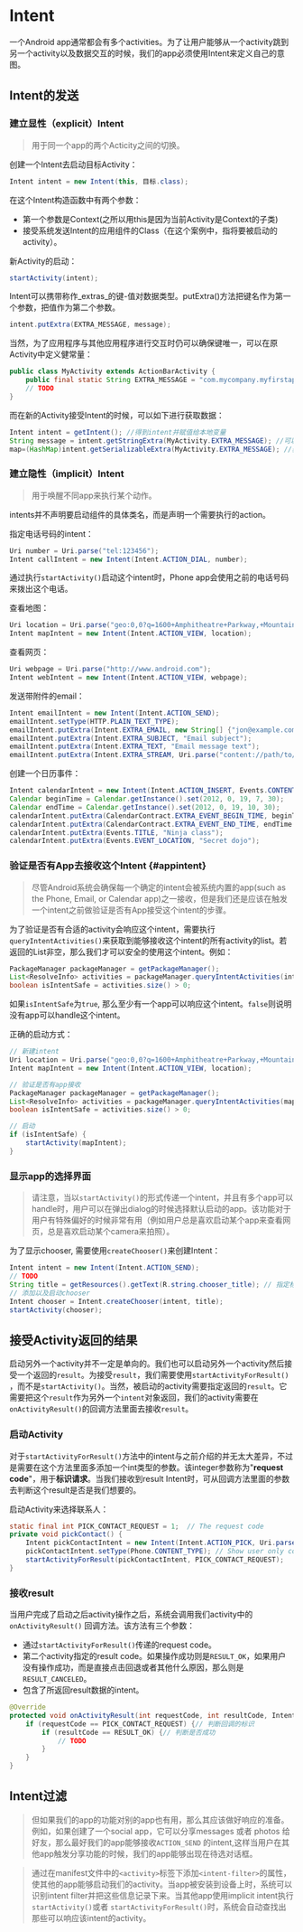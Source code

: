 # Intent

一个Android app通常都会有多个activities。为了让用户能够从一个activity跳到另一个activity以及数据交互的时候，我们的app必须使用Intent来定义自己的意图。

## Intent的发送

### 建立显性（explicit）Intent

> 用于同一个app的两个Acticity之间的切换。

创建一个Intent去启动目标Activity：

```java
Intent intent = new Intent(this, 目标.class);
```

在这个Intent构造函数中有两个参数：

* 第一个参数是Context\(之所以用this是因为当前Activity是Context的子类\)
* 接受系统发送Intent的应用组件的Class（在这个案例中，指将要被启动的activity）。

新Activity的启动：

```java
startActivity(intent);
```

Intent可以携带称作_extras_的键-值对数据类型。putExtra\(\)方法把键名作为第一个参数，把值作为第二个参数。

```java
intent.putExtra(EXTRA_MESSAGE, message);
```

当然，为了应用程序与其他应用程序进行交互时仍可以确保键唯一，可以在原Activity中定义健常量：

```java
public class MyActivity extends ActionBarActivity {
    public final static String EXTRA_MESSAGE = "com.mycompany.myfirstapp.MESSAGE";
    // TODO
}
```

而在新的Activity接受Intent的时候，可以如下进行获取数据：

```java
Intent intent = getIntent(); //得到intent并赋值给本地变量
String message = intent.getStringExtra(MyActivity.EXTRA_MESSAGE); //可以通过原Activity里的常量来获取键值
map=(HashMap)intent.getSerializableExtra(MyActivity.EXTRA_MESSAGE); //获取键值对
```

### 建立隐性（implicit）Intent

> 用于唤醒不同app来执行某个动作。

intents并不声明要启动组件的具体类名，而是声明一个需要执行的action。

指定电话号码的intent：

```java
Uri number = Uri.parse("tel:123456");
Intent callIntent = new Intent(Intent.ACTION_DIAL, number);
```

通过执行`startActivity()`启动这个intent时，Phone app会使用之前的电话号码来拨出这个电话。

查看地图：

```java
Uri location = Uri.parse("geo:0,0?q=1600+Amphitheatre+Parkway,+Mountain+View,+California");
Intent mapIntent = new Intent(Intent.ACTION_VIEW, location);
```

查看网页：

```java
Uri webpage = Uri.parse("http://www.android.com");
Intent webIntent = new Intent(Intent.ACTION_VIEW, webpage);
```

发送带附件的email：

```java
Intent emailIntent = new Intent(Intent.ACTION_SEND);
emailIntent.setType(HTTP.PLAIN_TEXT_TYPE);
emailIntent.putExtra(Intent.EXTRA_EMAIL, new String[] {"jon@example.com"}); // recipients
emailIntent.putExtra(Intent.EXTRA_SUBJECT, "Email subject");
emailIntent.putExtra(Intent.EXTRA_TEXT, "Email message text");
emailIntent.putExtra(Intent.EXTRA_STREAM, Uri.parse("content://path/to/email/attachment"));
```

创建一个日历事件：

```java
Intent calendarIntent = new Intent(Intent.ACTION_INSERT, Events.CONTENT_URI);
Calendar beginTime = Calendar.getInstance().set(2012, 0, 19, 7, 30);
Calendar endTime = Calendar.getInstance().set(2012, 0, 19, 10, 30);
calendarIntent.putExtra(CalendarContract.EXTRA_EVENT_BEGIN_TIME, beginTime.getTimeInMillis());
calendarIntent.putExtra(CalendarContract.EXTRA_EVENT_END_TIME, endTime.getTimeInMillis());
calendarIntent.putExtra(Events.TITLE, "Ninja class");
calendarIntent.putExtra(Events.EVENT_LOCATION, "Secret dojo");
```

### 验证是否有App去接收这个Intent {#appintent}

> 尽管Android系统会确保每一个确定的intent会被系统内置的app\(such as the Phone, Email, or Calendar app\)之一接收，但是我们还是应该在触发一个intent之前做验证是否有App接受这个intent的步骤。

为了验证是否有合适的activity会响应这个intent，需要执行`queryIntentActivities()`来获取到能够接收这个intent的所有activity的list。若返回的List非空，那么我们才可以安全的使用这个intent。例如：

```java
PackageManager packageManager = getPackageManager();
List<ResolveInfo> activities = packageManager.queryIntentActivities(intent, 0);
boolean isIntentSafe = activities.size() > 0;
```

如果`isIntentSafe`为`true`, 那么至少有一个app可以响应这个intent。`false`则说明没有app可以handle这个intent。

正确的启动方式：

```java
// 新建intent
Uri location = Uri.parse("geo:0,0?q=1600+Amphitheatre+Parkway,+Mountain+View,+California");
Intent mapIntent = new Intent(Intent.ACTION_VIEW, location);

// 验证是否有app接收
PackageManager packageManager = getPackageManager();
List<ResolveInfo> activities = packageManager.queryIntentActivities(mapIntent, 0);
boolean isIntentSafe = activities.size() > 0;

// 启动
if (isIntentSafe) {
    startActivity(mapIntent);
}
```

### 显示app的选择界面

> 请注意，当以`startActivity()`的形式传递一个intent，并且有多个app可以handle时，用户可以在弹出dialog的时候选择默认启动的app。该功能对于用户有特殊偏好的时候非常有用（例如用户总是喜欢启动某个app来查看网页，总是喜欢启动某个camera来拍照）。

为了显示chooser, 需要使用`createChooser()`来创建Intent：

```java
Intent intent = new Intent(Intent.ACTION_SEND);
// TODO
String title = getResources().getText(R.string.chooser_title); // 指定标题
// 添加以及启动chooser
Intent chooser = Intent.createChooser(intent, title);
startActivity(chooser);
```

## 接受Activity返回的结果

启动另外一个activity并不一定是单向的。我们也可以启动另外一个activity然后接受一个返回的`result`。为接受`result`，我们需要使用`startActivityForResult()` ，而不是`startActivity()`。当然，被启动的activity需要指定返回的`result`。它需要把这个`result`作为另外一个`intent`对象返回，我们的activity需要在`onActivityResult()`的回调方法里面去接收`result`。

### 启动Activity

对于`startActivityForResult()`方法中的intent与之前介绍的并无太大差异，不过是需要在这个方法里面多添加一个int类型的参数。该integer参数称为"**request code**"，用于**标识请求**。当我们接收到result Intent时，可从回调方法里面的参数去判断这个result是否是我们想要的。

启动Activity来选择联系人：

```java
static final int PICK_CONTACT_REQUEST = 1;  // The request code
private void pickContact() {
    Intent pickContactIntent = new Intent(Intent.ACTION_PICK, Uri.parse("content://contacts"));
    pickContactIntent.setType(Phone.CONTENT_TYPE); // Show user only contacts w/ phone numbers
    startActivityForResult(pickContactIntent, PICK_CONTACT_REQUEST);
}
```

### 接收result

当用户完成了启动之后activity操作之后，系统会调用我们activity中的`onActivityResult()` 回调方法。该方法有三个参数：

* 通过`startActivityForResult()`传递的request code。
* 第二个activity指定的result code。如果操作成功则是`RESULT_OK`，如果用户没有操作成功，而是直接点击回退或者其他什么原因，那么则是`RESULT_CANCELED`。
* 包含了所返回result数据的intent。

```java
@Override
protected void onActivityResult(int requestCode, int resultCode, Intent data) {
    if (requestCode == PICK_CONTACT_REQUEST) {// 判断回调的标识
        if (resultCode == RESULT_OK) {// 判断是否成功
            // TODO
        }
    }
}
```

## Intent过滤

> 但如果我们的app的功能对别的app也有用，那么其应该做好响应的准备。例如，如果创建了一个social app，它可以分享messages 或者 photos 给好友，那么最好我们的app能够接收`ACTION_SEND` 的intent,这样当用户在其他app触发分享功能的时候，我们的app能够出现在待选对话框。

> 通过在manifest文件中的`<activity>`标签下添加`<intent-filter>`的属性，使其他的app能够启动我们的activity。当app被安装到设备上时，系统可以识别intent filter并把这些信息记录下来。当其他app使用implicit intent执行`startActivity()`或者 `startActivityForResult()`时，系统会自动查找出那些可以响应该intent的activity。



